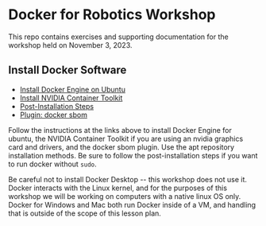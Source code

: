 # Docker for Robotics Workshop

This repo contains exercises and supporting documentation for the workshop held on November 3, 2023.

## Install Docker Software

- [Install Docker Engine on Ubuntu](https://docs.docker.com/engine/install/ubuntu/)
- [Install NVIDIA Container Toolkit](https://docs.nvidia.com/datacenter/cloud-native/container-toolkit/latest/install-guide.html)
- [Post-Installation Steps](https://docs.docker.com/engine/install/linux-postinstall/)
- [Plugin: docker sbom](https://github.com/docker/sbom-cli-plugin)

Follow the instructions at the links above to install Docker Engine for ubuntu, the NVIDIA Container Toolkit if you are using an nvidia graphics card and drivers, and the docker sbom plugin.  Use the apt repository installation methods.  Be sure to follow the post-installation steps if you want to run docker without `sudo`.

Be careful not to install Docker Desktop -- this workshop does not use it.  Docker interacts with the Linux kernel, and for the purposes of this workshop we will be working on computers with a native linux OS only.  Docker for Windows and Mac both run Docker inside of a VM, and handling that is outside of the scope of this lesson plan.
